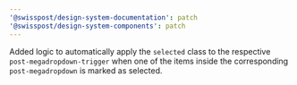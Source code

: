 ```yaml
---
'@swisspost/design-system-documentation': patch
'@swisspost/design-system-components': patch
---
```


Added logic to automatically apply the `selected` class to the respective `post-megadropdown-trigger` when one of the items inside the corresponding `post-megadropdown` is marked as selected.
